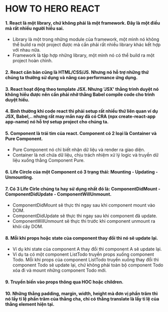 # HOW TO HERO REACT

#### 1. React là một library, chứ không phải là một framework. Đây là một điều mà rất nhiều người hiểu sai.
- Library là một trong những module của framework, một mình nó không thể build ra một project được mà cần phải rất nhiều library khác kết hợp với nhau nữa.
- Framework là tập hợp những library, một mình nó có thể build ra một project hoàn chỉnh.

#### 2. React căn bản cũng là HTML/CSS/JS. Nhưng nó hỗ trợ những thứ chúng ta thường sử dụng và nâng cao performance ứng dụng.

#### 3. React hoạt động theo template JSX. Nhưng 'JSX' thằng trình duyệt nó không hiểu được nên cần phải nhờ thằng Babel compile code cho trình duyệt hiểu.

#### 4. Bình thường khi code react thì phải setup rất nhiều thứ liên quan ví dụ JSX, Babel,.. nhưng rất may mắn nay đã có CRA (npx create-react-app app-name) nó hỗ trợ setup project cho chúng ta.

#### 5. Component là trái tim của react. Component có 2 loại là Container và Pure Component.
- Pure Component nó chỉ biết nhận dữ liệu và render ra giao diện. 
- Container là nơi chứa dữ liệu, chịu trách nhiệm xử lý logic và truyền dữ liệu xuống thằng Component Pure.

#### 6. Life Circle của một Component có 3 trạng thái: Mounting - Updating - Unmounting.

#### 7. Có 3 Life Cirle chúng ta hay sử dụng nhất đó là: ComponentDidMount - ComponentDidUpdate - ComponentWillUnmount.
- ComponentDidMount sẽ thực thi ngay sau khi component mount vào DOM.
- ComponentDidUpdate sẽ thực thi ngay sau khi component đã update.
- ComponentWillUnmount sẽ thực thi trước khi component unmount ra khỏi cây DOM.

#### 8. Mỗi khi props hoặc state của component thay đổi thì nó sẽ update lại.
- Ví dụ khi state của component A thay đổi thì component A sẽ update lại.  
- Ví dụ ta có một component ListTodo truyền props xuống component Todo. Mỗi khi props của component ListTodo truyền xuống thay đổi thì component Todo sẽ update lại, chứ không phải toàn bộ component Todo xóa đi và mount những component Todo mới.

#### 9. Truyền biến vào props thông qua HOC hoặc children.

#### 10. Những thằng padding, margin, width, height mà đơn vị phần trăm thì nó lấy tỉ lệ phần trăm của thằng cha, chỉ có thằng translate là lấy tỉ lệ của thằng element hiện tại.